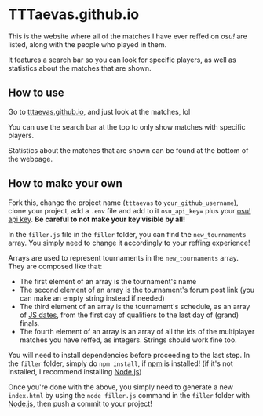 # TTTaevas.github.io

This is the website where all of the matches I have ever reffed on *osu!* are listed, along with the people who played in them.

It features a search bar so you can look for specific players, as well as statistics about the matches that are shown.

## How to use

Go to [tttaevas.github.io](https://tttaevas.github.io), and just look at the matches, lol

You can use the search bar at the top to only show matches with specific players.

Statistics about the matches that are shown can be found at the bottom of the webpage.

## How to make your own

Fork this, change the project name (`tttaevas` to `your_github_username`), clone your project, add a `.env` file and add to it `osu_api_key=` plus your [osu! api key](https://osu.ppy.sh/p/api/). **Be careful to not make your key visible by all!**

In the `filler.js` file in the `filler` folder, you can find the `new_tournaments` array. You simply need to change it accordingly to your reffing experience!

Arrays are used to represent tournaments in the `new_tournaments` array. They are composed like that:

- The first element of an array is the tournament's name
- The second element of an array is the tournament's forum post link (you can make an empty string instead if needed)
- The third element of an array is the tournament's schedule, as an array of [JS dates](https://www.w3schools.com/jsref/jsref_obj_date.asp), from the first day of qualifiers to the last day of (grand) finals.
- The fourth element of an array is an array of all the ids of the multiplayer matches you have reffed, as integers. Strings should work fine too.

You will need to install dependencies before proceeding to the last step. In the `filler` folder, simply do `npm install`, if [npm](https://www.npmjs.com/) is installed! (if it's not installed, I recommend installing [Node.js](https://nodejs.org/))

Once you're done with the above, you simply need to generate a new `index.html` by using the `node filler.js` command in the `filler` folder with [Node.js](https://nodejs.org/), then push a commit to your project!